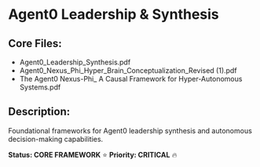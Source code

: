 # Agent0 Leadership & Synthesis

## Core Files:
- Agent0_Leadership_Synthesis.pdf
- Agent0_Nexus_Phi_Hyper_Brain_Conceptualization_Revised (1).pdf
- The Agent0 Nexus-Phi_ A Causal Framework for Hyper-Autonomous Systems.pdf

## Description:
Foundational frameworks for Agent0 leadership synthesis and autonomous decision-making capabilities.

**Status: CORE FRAMEWORK** ⭐️
**Priority: CRITICAL** 🔥